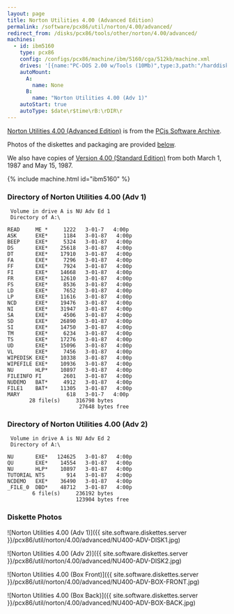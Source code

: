 ```yaml
---
layout: page
title: Norton Utilities 4.00 (Advanced Edition)
permalink: /software/pcx86/util/norton/4.00/advanced/
redirect_from: /disks/pcx86/tools/other/norton/4.00/advanced/
machines:
  - id: ibm5160
    type: pcx86
    config: /configs/pcx86/machine/ibm/5160/cga/512kb/machine.xml
    drives: '[{name:"PC-DOS 2.00 w/Tools (10Mb)",type:3,path:"/harddisks/pcx86/10mb/PCDOS200-C400.json"},{name:"MS-DOS 1.x/2.x Source (10Mb)",type:3,path:"/harddisks/pcx86/10mb/MSDOS-SRC.json"}]'
    autoMount:
      A:
        name: None
      B:
        name: "Norton Utilities 4.00 (Adv 1)"
    autoStart: true
    autoType: $date\r$time\rB:\rDIR\r
---
```


[Norton Utilities 4.00 (Advanced Edition)](#directory-of-norton-utilities-400-advanced-1) is from the
[PCjs Software Archive](/software/pcjs/).

Photos of the diskettes and packaging are provided [below](#diskette-photos).

We also have copies of [Version 4.00 (Standard Edition)](../) from both March 1, 1987 and May 15, 1987.

{% include machine.html id="ibm5160" %}

### Directory of Norton Utilities 4.00 (Adv 1)

     Volume in drive A is NU Adv Ed 1
     Directory of A:\

    READ     ME *     1222   3-01-7   4:00p
    ASK      EXE*     1184   3-01-87   4:00p
    BEEP     EXE*     5324   3-01-87   4:00p
    DS       EXE*    25618   3-01-87   4:00p
    DT       EXE*    17910   3-01-87   4:00p
    FA       EXE*     7296   3-01-87   4:00p
    FF       EXE*     7924   3-01-87   4:00p
    FI       EXE*    14668   3-01-87   4:00p
    FR       EXE*    12610   3-01-87   4:00p
    FS       EXE*     8536   3-01-87   4:00p
    LD       EXE*     7652   3-01-87   4:00p
    LP       EXE*    11616   3-01-87   4:00p
    NCD      EXE*    19476   3-01-87   4:00p
    NI       EXE*    31947   3-01-87   4:00p
    SA       EXE*     4506   3-01-87   4:00p
    SD       EXE*    26890   3-01-87   4:00p
    SI       EXE*    14750   3-01-87   4:00p
    TM       EXE*     6234   3-01-87   4:00p
    TS       EXE*    17276   3-01-87   4:00p
    UD       EXE*    15096   3-01-87   4:00p
    VL       EXE*     7456   3-01-87   4:00p
    WIPEDISK EXE*    10338   3-01-87   4:00p
    WIPEFILE EXE*    10936   3-01-87   4:00p
    NU       HLP*    10897   3-01-87   4:00p
    FILEINFO FI       2601   3-01-87   4:00p
    NUDEMO   BAT*     4912   3-01-87   4:00p
    FILE1    BAT*    11305   3-01-87   4:00p
    MARY               618   3-01-7   4:00p
           28 file(s)     316798 bytes
                           27648 bytes free

### Directory of Norton Utilities 4.00 (Adv 2)

     Volume in drive A is NU Adv Ed 2
     Directory of A:\

    NU       EXE*   124625   3-01-87   4:00p
    QU       EXE*    14554   3-01-87   4:00p
    NU       HLP*    10897   3-01-87   4:00p
    TUTORIAL NTS       914   3-01-87   4:00p
    NCDEMO   EXE*    36490   3-01-87   4:00p
    _FILE_0  DBD*    48712   3-01-87   4:00p
            6 file(s)     236192 bytes
                          123904 bytes free

### Diskette Photos

![Norton Utilities 4.00 (Adv 1)]({{ site.software.diskettes.server }}/pcx86/util/norton/4.00/advanced/NU400-ADV-DISK1.jpg)

![Norton Utilities 4.00 (Adv 2)]({{ site.software.diskettes.server }}/pcx86/util/norton/4.00/advanced/NU400-ADV-DISK2.jpg)

![Norton Utilities 4.00 (Box Front)]({{ site.software.diskettes.server }}/pcx86/util/norton/4.00/advanced/NU400-ADV-BOX-FRONT.jpg)

![Norton Utilities 4.00 (Box Back)]({{ site.software.diskettes.server }}/pcx86/util/norton/4.00/advanced/NU400-ADV-BOX-BACK.jpg)
